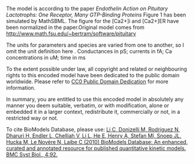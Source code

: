 

The model is according to the paper _Endothelin Action on Pituitary
Lactotrophs: One Receptor, Many GTP-Binding Proteins_ Figure 1 has been
simulated by MathSBML. The figure for the [Ca2+]i and [Ca2+]ER have been
normalized in the paper.Original model comes from
http://www.math.fsu.edu/~bertram/software/pituitary

The units for parameters and species are varied from one to another, so I omit
the unit definition here . Conductances in pS; currents in fA; Ca
concentrations in uM; time in ms

  

To the extent possible under law, all copyright and related or neighbouring
rights to this encoded model have been dedicated to the public domain
worldwide. Please refer to [CC0 Public Domain
Dedication](http://creativecommons.org/publicdomain/zero/1.0/) for more
information.

In summary, you are entitled to use this encoded model in absolutely any
manner you deem suitable, verbatim, or with modification, alone or embedded it
in a larger context, redistribute it, commercially or not, in a restricted way
or not.

  

To cite BioModels Database, please use: [Li C, Donizelli M, Rodriguez N,
Dharuri H, Endler L, Chelliah V, Li L, He E, Henry A, Stefan MI, Snoep JL,
Hucka M, Le Novère N, Laibe C (2010) BioModels Database: An enhanced, curated
and annotated resource for published quantitative kinetic models. BMC Syst
Biol., 4:92.](http://www.ncbi.nlm.nih.gov/pubmed/20587024)

